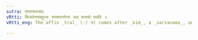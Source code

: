 ```yaml
---
sutra: सप्तम्यास्त्रल्
vRtti: किंसर्वनामबहुभ्यः सप्तम्यन्तेभ्यः त्रल् प्रत्ययो भवति ॥
vRtti_eng: The affix _tral_ (-/ त्र) comes after _kim_, a _sarvanama_, and _bahu_, when ending in a locative.

---
```

